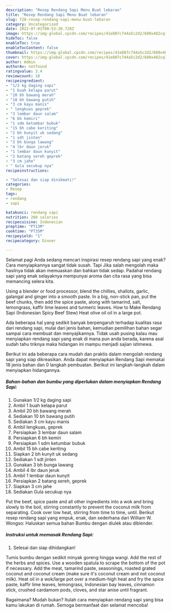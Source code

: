 ```yaml
---
description: "Resep Rendang Sapi Menu Buat lebaran"
title: "Resep Rendang Sapi Menu Buat lebaran"
slug: 728-resep-rendang-sapi-menu-buat-lebaran
category: Uncategorized
date: 2022-07-01T00:53:20.728Z
image: https://img-global.cpcdn.com/recipes/41e887c744a5c2d2/680x482cq70/rendang-sapi-foto-resep-utama.jpg
hideToc: false
enableToc: true
enableTocContent: false
thumbnail: https://img-global.cpcdn.com/recipes/41e887c744a5c2d2/680x482cq70/rendang-sapi-foto-resep-utama.jpg
cover: https://img-global.cpcdn.com/recipes/41e887c744a5c2d2/680x482cq70/rendang-sapi-foto-resep-utama.jpg
author: Admin
authorAv: notfound
ratingvalue: 3.4
reviewcount: 18
recipeingredient:
- "1/2 kg daging sapi"
- "1 buah kelapa parut"
- "20 bh bawang merah"
- "10 bh bawang putih"
- "3 cm kayu manis"
- " lengkuas geprek"
- "3 lembar daun salam"
- "6 bh kemiri"
- "1 sdm ketumbar bubuk"
- "15 bh cabe keriting"
- "2 bh kunyit uk sedang"
- "1 sdt jinten"
- "3 bh bunga lawang"
- "4 lbr daun jeruk"
- "1 lembar daun kunyit"
- "2 batang sereh geprek"
- "3 cm jahe"
- " Gula secukup nya"
recipeinstructions:

- "Selesai dan siap dinikmati!"
categories:
- Resep
tags:
- rendang
- sapi

katakunci: rendang sapi 
nutrition: 268 calories
recipecuisine: Indonesian
preptime: "PT13M"
cooktime: "PT35M"
recipeyield: "1"
recipecategory: Dinner

---
```



Selamat pagi Anda sedang mencari inspirasi resep rendang sapi yang enak? Cara menyiapkannya sangat tidak susah. Tapi Jika salah mengolah maka hasilnya tidak akan memuaskan dan bahkan tidak sedap. Padahal rendang sapi yang enak selayaknya mempunyai aroma dan cita rasa yang bisa memancing selera kita.


Using a blender or food processor, blend the chillies, shallots, garlic, galangal and ginger into a smooth paste. In a big, non-stick pan, put the beef chunks, then add the spice paste, along with tamarind, salt, lemongrass, kaffir lime leaves and turmeric leaves. How to Make Rendang Sapi (Indonesian Spicy Beef Stew) Heat olive oil oil in a large pot.

Ada beberapa hal yang sedikit banyak berpengaruh terhadap kualitas rasa dari rendang sapi, mulai dari jenis bahan, kemudian pemilihan bahan segar sampai cara membuat dan menyajikannya. Tidak usah pusing kalau mau menyiapkan rendang sapi yang enak di mana pun anda berada, karena asal sudah tahu triknya maka hidangan ini mampu menjadi sajian istimewa.


Berikut ini ada beberapa cara mudah dan praktis dalam mengolah rendang sapi yang siap dikreasikan. Anda dapat menyiapkan Rendang Sapi memakai 18 jenis bahan dan 0 langkah pembuatan. Berikut ini langkah-langkah dalam menyiapkan hidangannya.

<!--inarticleads1-->

##### Bahan-bahan dan bumbu yang diperlukan dalam menyiapkan Rendang Sapi:

1. Gunakan 1/2 kg daging sapi
1. Ambil 1 buah kelapa parut
1. Ambil 20 bh bawang merah
1. Sediakan 10 bh bawang putih
1. Sediakan 3 cm kayu manis
1. Ambil  lengkuas, geprek
1. Persiapkan 3 lembar daun salam
1. Persiapkan 6 bh kemiri
1. Persiapkan 1 sdm ketumbar bubuk
1. Ambil 15 bh cabe keriting
1. Siapkan 2 bh kunyit uk sedang
1. Sediakan 1 sdt jinten
1. Gunakan 3 bh bunga lawang
1. Ambil 4 lbr daun jeruk
1. Ambil 1 lembar daun kunyit
1. Persiapkan 2 batang sereh, geprek
1. Siapkan 3 cm jahe
1. Sediakan  Gula secukup nya


Put the beef, spice paste and all other ingredients into a wok and bring slowly to the boil, stirring constantly to prevent the coconut milk from separating. Cook over low heat, stirring from time to time, until. Berikut resep rendang sapi yang empuk, enak, dan sederhana dari William W. Wongso: Haluskan semua bahan Bumbu dengan diulek atau diblender. 

<!--inarticleads2-->

##### Instruksi untuk memasak Rendang Sapi:


1. Selesai dan siap dihidangkan!

Tumis bumbu dengan sedikit minyak goreng hingga wangi. Add the rest of the herbs and spices. Use a wooden spatula to scrape the bottom of the pot if necessary. Add the meat, tamarind paste, seasonings, roasted grated coconut and coconut cream (make sure it&#39;s coconut cream and not coconut milk). Heat oil in a wok/large pot over a medium-high heat and fry the spice paste, kaffir lime leaves, lemongrass, Indonesian bay leaves, cinnamon stick, crushed cardamom pods, cloves, and star anise until fragrant. 

Bagaimana? Mudah bukan? Itulah cara menyiapkan rendang sapi yang bisa kamu lakukan di rumah. Semoga bermanfaat dan selamat mencoba!
